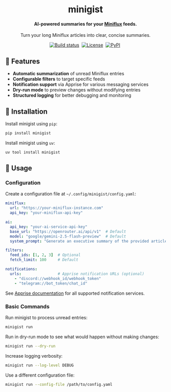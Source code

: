 <div align="center">
	<h1>minigist</h1>
	<h4 align="center">
		AI-powered summaries for your <a href="https://miniflux.app/">Miniflux</a> feeds.
	</h4>
	<p>Turn your long Miniflux articles into clear, concise summaries.</p>
</div>

<p align="center">
	<a href="https://github.com/eikendev/minigist/actions"><img alt="Build status" src="https://img.shields.io/github/actions/workflow/status/eikendev/minigist/main.yml?branch=main"/></a>&nbsp;
	<a href="https://github.com/eikendev/minigist/blob/main/LICENSE"><img alt="License" src="https://img.shields.io/github/license/eikendev/minigist"/></a>&nbsp;
	<a href="https://pypi.org/project/minigist/"><img alt="PyPI" src="https://img.shields.io/pypi/v/minigist"/></a>&nbsp;
</p>

## 🤘&nbsp;Features

- **Automatic summarization** of unread Miniflux entries
- **Configurable filters** to target specific feeds
- **Notification support** via Apprise for various messaging services
- **Dry-run mode** to preview changes without modifying entries
- **Structured logging** for better debugging and monitoring

## 🚀&nbsp;Installation

Install minigist using `pip`:

```bash
pip install minigist
```

Install minigist using `uv`:

```bash
uv tool install minigist
```

## 📄&nbsp;Usage

### Configuration

Create a configuration file at `~/.config/minigist/config.yaml`:

```yaml
miniflux:
  url: "https://your-miniflux-instance.com"
  api_key: "your-miniflux-api-key"

ai:
  api_key: "your-ai-service-api-key"
  base_url: "https://openrouter.ai/api/v1"  # Default
  model: "google/gemini-2.5-flash-preview"  # Default
  system_prompt: "Generate an executive summary of the provided article."  # Default

filters:
  feed_ids: [1, 2, 3]  # Optional
  fetch_limit: 100     # Default

notifications:
  urls:                # Apprise notification URLs (optional)
    - "discord://webhook_id/webhook_token"
    - "telegram://bot_token/chat_id"
```

See [Apprise documentation](https://github.com/caronc/apprise) for all supported notification services.

### Basic Commands

Run minigist to process unread entries:

```bash
minigist run
```

Run in dry-run mode to see what would happen without making changes:

```bash
minigist run --dry-run
```

Increase logging verbosity:

```bash
minigist run --log-level DEBUG
```

Use a different configuration file:

```bash
minigist run --config-file /path/to/config.yaml
```
